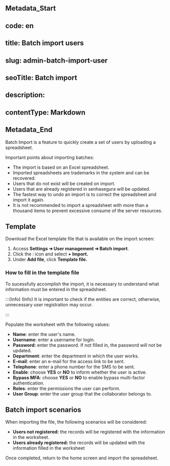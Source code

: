 ## Metadata_Start 
## code: en
## title: Batch import users 
## slug: admin-batch-import-user 
## seoTitle: Batch import 
## description:  
## contentType: Markdown 
## Metadata_End
Batch Import is a feature to quickly create a set of users by uploading a spreadsheet.

Important points about importing batches:

- The import is based on an Excel spreadsheet.
- Imported spreadsheets are trademarks in the system and can be recovered.
- Users that do not exist will be created on import.
- Users that are already registered in senhasegura will be updated.
- The fastest way to undo an import is to correct the spreadsheet and import it again.
- It is not recommended to import a spreadsheet with more than a thousand items to prevent excessive consume of the server resources.

## **Template**

Download the Excel template file that is available on the import screen:

1. Access **Settings ➔ User management ➔ Batch import**.
2. Click the `⁝` icon and select **+ Import.**
3. Under **Add file**, click **Template file.**

### **How to fill in the template file**

To sucessfully accomplish the import, it is necessary to understand what information must be entered in the spreadsheet.

:::(Info) (Info)
It is important to check if the entities are correct, otherwise, unnecessary user registration may occur.

:::

Populate the worksheet with the following values:

- **Name**: enter the user's name.
- **Username**: enter a username for login.
- **Password:** enter the password.
If not filled in, the password will not be updated.
- **Department**: enter the department in which the user works.
- **E-mail**: enter an e-mail for the access link to be sent.
- **Telephone**: enter a phone number for the SMS to be sent.
- **Enable**: choose **YES** or **NO** to inform whether the user is active.
- **Bypass MFA**: choose **YES** or **NO**  to enable bypass multi-factor authentication.
- **Roles**: enter the permissions the user can perform.
- **User Group**: enter the user group that the collaborator belongs to.

## **Batch import scenarios**

When importing the file, the following scenarios will be considered:

- **Users not registered:** the records will be registered with the information in the worksheet.
- **Users already registered:** the records will be updated with the information filled in the worksheet

Once completed, return to the home screen and import the spreadsheet.